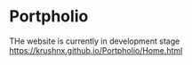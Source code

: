 # Portpholio

THe website is currently in development stage 
https://krushnx.github.io/Portpholio/Home.html

